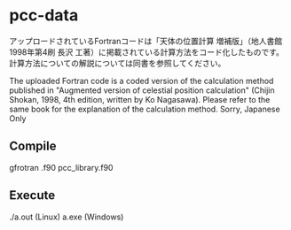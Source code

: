 # pcc-data
アップロードされているFortranコードは「天体の位置計算 増補版」（地人書館 1998年第4刷 長沢 工著）に掲載されている計算方法をコード化したものです。
計算方法についての解説については同書を参照してください。

The uploaded Fortran code is a coded version of the calculation method published in "Augmented version of celestial position calculation" (Chijin Shokan, 1998, 4th edition, written by Ko Nagasawa). Please refer to the same book for the explanation of the calculation method.
Sorry, Japanese Only

## Compile
gfrotran <filename>.f90 pcc_library.f90

## Execute
./a.out (Linux)
a.exe (Windows)
